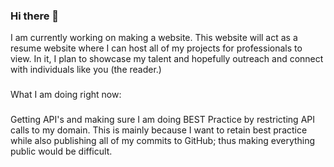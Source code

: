 ### Hi there 👋
I am currently working on making a website. This website will act as a resume website where I can host all of my projects for professionals to view. In it, I plan to showcase my talent and hopefully outreach and connect with individuals like you (the reader.)
###
What I am doing right now:
###
Getting API's and making sure I am doing BEST Practice by restricting API calls to my domain. This is mainly because I want to retain best practice while also publishing all of my commits to GitHub; thus making everything public would be difficult.
